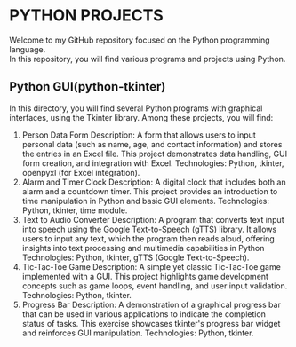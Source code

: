 # PYTHON PROJECTS
Welcome to my GitHub repository focused on the Python programming language.  
In this repository, you will find various programs and projects using Python.

## Python GUI(python-tkinter)
In this directory, you will find several Python programs with graphical interfaces, using the Tkinter library. Among these projects, you will find:
1. Person Data Form
   Description: A form that allows users to input personal data (such as name, age, and contact information) and stores the entries in an Excel file. This project demonstrates data handling, GUI form creation, and integration with Excel.
   Technologies: Python, tkinter, openpyxl (for Excel integration).
2. Alarm and Timer Clock
  Description: A digital clock that includes both an alarm and a countdown timer. This project provides an introduction to time manipulation in Python and basic GUI elements.
  Technologies: Python, tkinter, time module.
3. Text to Audio Converter
  Description: A program that converts text input into speech using the Google Text-to-Speech (gTTS) library. It allows users to input any text, which the program then reads aloud, offering insights into text processing and multimedia capabilities in Python
  Technologies: Python, tkinter, gTTS (Google Text-to-Speech).
4. Tic-Tac-Toe Game
  Description: A simple yet classic Tic-Tac-Toe game implemented with a GUI. This project highlights game development concepts such as game loops, event handling, and user input validation.
  Technologies: Python, tkinter.
5. Progress Bar
  Description: A demonstration of a graphical progress bar that can be used in various applications to indicate the completion status of tasks. This exercise showcases tkinter's progress bar widget and reinforces GUI manipulation.
  Technologies: Python, tkinter.



